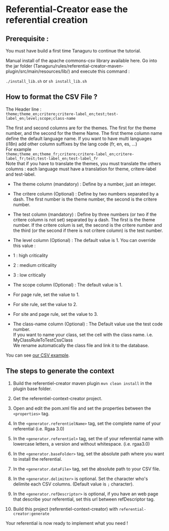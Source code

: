 # Referential-Creator ease the referential creation

## Prerequisite : 
You must have build a first time Tanaguru to continue the tutorial.

Manual install of the apache commons-csv library available here.
Go into the jar folder (Tanaguru/rules/referential-creator-maven-plugin/src/main/resources/lib/) and execute this command :

`./install_lib.sh` or `sh install_lib.sh`

## How to format the CSV File ?
The Header line :<br/>
`theme;theme_en;critere;critere-label_en;test;test-label_en;level;scope;class-name`<br/>

The first and second columns are for the themes. The first for the theme number, and the second for the theme Name. The first theme column name define the default language name. If you want to have multi languages (i18n) add other column suffixes by the lang code (fr, en, es, ...)<br/> 
For example<br/>
`theme;theme_en;theme_fr;critere;critere-label_en;critere-label_fr;test;test-label_en;test-label_fr`<br/>
Note that if you have to translate the themes, you must translate the others columns : each language must have a translation for theme, critere-label and test-label.

* The theme column (mandatory) : Define by a number, just an integer.

* The critere column (Optional) : Define by two numbers separated by a dash. The first number is the theme number, the second is the critere number.<br/>

* The test column (mandatory) : Define by three numbers (or two if the critere column is not set) separated by a dash. The first is the theme number. If the critere colum is set, the second is the critere number and the third (or the second if there is not critere column) is the test number.

* The level column (Optional) : The default value is 1. You can override this value :
 * 1 : high criticality
 * 2 : medium criticality
 * 3 : low critically

* The scope column (Optional) : The default value is 1.
 * For page rule, set the value to 1.<br/>
 * For site rule, set the value to 2.<br/>
 * For site and page rule, set the value to 3.<br/>

* The class-name column (Optional) : The Default value use the test code number.<br/>
If you want to name your class, set the cell with the class name. i.e. MyClassRuleToTestCssClass<br/>
We rename automatically the class file and link it to the database.<br/>

You can see [our CSV example](https://github.com/Tanaguru/Tanaguru/blob/master/rules/rules-creation-demo/src/main/resources/referential-creator-csv-src/referentiel.csv).

## The steps to generate the context

1. Build the referentiel-creator maven plugin `mvn clean install` in the plugin base folder.

1. Get the referentiel-context-creator project.

1. Open and edit the pom.xml file and set the properties between the `<properties>` tag. 
 1. In the `<generator.referentielName>` tag, set the complete name of your referential (i.e. Rgaa 3.0) 
 1. In the `<generator.referentiel>` tag, set the of your referential name with lowercase letters, a version and without whitespace. (i.e. rgaa3.0)
 1. In the `<generator.baseFolder>` tag, set the absolute path where you want to install the referential.
 1. In the `<generator.dataFile>` tag, set the absolute path to your CSV file.
 1. In the `<generator.delimiter>` is optional. Set the character who's delimite each CSV columns. (Default value is `;` character). 
 1. In the `<generator.refDescriptor>` is optional, if you have an web page that describe your referential, set this url between refDescriptor tag.
1. Build this project (referentiel-context-creator) with `referential-creator:generate`

Your referential is now ready to implement what you need !